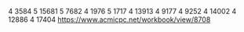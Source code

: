 4 3584
5 15681
5 7682
4 1976
5 1717
4 13913
4 9177
4 9252
4 14002
4 12886
4 17404
https://www.acmicpc.net/workbook/view/8708